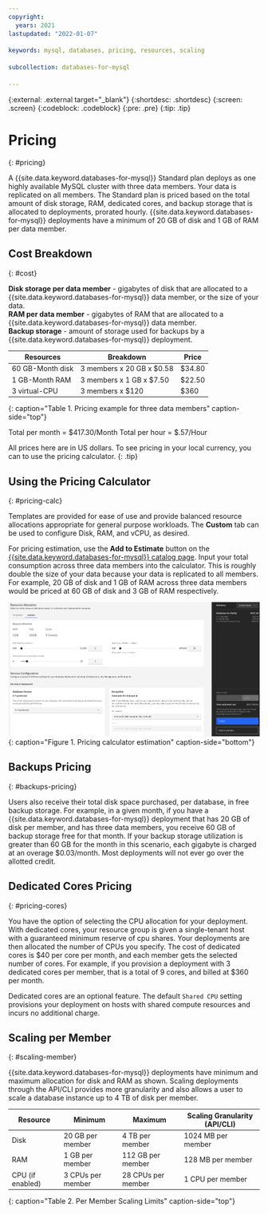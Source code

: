 ```yaml
---
copyright:
  years: 2021
lastupdated: "2022-01-07"

keywords: mysql, databases, pricing, resources, scaling

subcollection: databases-for-mysql

---
```


{:external: .external target="_blank"}
{:shortdesc: .shortdesc}
{:screen: .screen}
{:codeblock: .codeblock}
{:pre: .pre}
{:tip: .tip}


# Pricing
{: #pricing}

A {{site.data.keyword.databases-for-mysql}} Standard plan deploys as one highly available MySQL cluster with three data members. Your data is replicated on all members. The Standard plan is priced based on the total amount of disk storage, RAM, dedicated cores, and backup storage that is allocated to deployments, prorated hourly. {{site.data.keyword.databases-for-mysql}} deployments have a minimum of 20 GB of disk and 1 GB of RAM per data member.

## Cost Breakdown
{: #cost}

**Disk storage per data member** - gigabytes of disk that are allocated to a {{site.data.keyword.databases-for-mysql}} data member, or the size of your data.  
**RAM per data member** - gigabytes of RAM that are allocated to a {{site.data.keyword.databases-for-mysql}} data member.  
**Backup storage** - amount of storage used for backups by a {{site.data.keyword.databases-for-mysql}} deployment. 

Resources | Breakdown | Price
-------|-------|-------
60 GB-Month disk | 3 members x 20 GB x $0.58 | $34.80
1 GB-Month RAM | 3 members x 1 GB  x $7.50 | $22.50
3 virtual-CPU | 3 members x $120 | $360
{: caption="Table 1. Pricing example for three data members" caption-side="top"}

Total per month = $417.30/Month
Total per hour = $.57/Hour

All prices here are in US dollars. To see pricing in your local currency, you can to use the pricing calculator.
{: .tip}

## Using the Pricing Calculator
{: #pricing-calc}

Templates are provided for ease of use and provide balanced resource allocations appropriate for general purpose workloads. The **Custom** tab can be used to configure Disk, RAM, and vCPU, as desired.

For pricing estimation, use the **Add to Estimate** button on the [{{site.data.keyword.databases-for-mysql}} catalog page](https://cloud.ibm.com/catalog/databases-for-mysql). Input your total consumption across three data members into the calculator. This is roughly double the size of your data because your data is replicated to all members. For example, 20 GB of disk and 1 GB of RAM across three data members would be priced at 60 GB of disk and 3 GB of RAM respectively. 

![Pricing calculator estimation with 20 GB of disk and 1 GB of RAM, per member](images/pricing-calc.png){: caption="Figure 1. Pricing calculator estimation" caption-side="bottom"}

## Backups Pricing
{: #backups-pricing}

Users also receive their total disk space purchased, per database, in free backup storage. For example, in a given month, if you have a {{site.data.keyword.databases-for-mysql}} deployment that has 20 GB of disk per member, and has three data members, you receive 60 GB of backup storage free for that month. If your backup storage utilization is greater than 60 GB for the month in this scenario, each gigabyte is charged at an overage $0.03/month. Most deployments will not ever go over the allotted credit.

## Dedicated Cores Pricing
{: #pricing-cores}

You have the option of selecting the CPU allocation for your deployment. With dedicated cores, your resource group is given a single-tenant host with a guaranteed minimum reserve of cpu shares. Your deployments are then allocated the number of CPUs you specify. The cost of dedicated cores is $40 per core per month, and each member gets the selected number of cores. For example, if you provision a deployment with 3 dedicated cores per member, that is a total of 9 cores, and billed at $360 per month. 

Dedicated cores are an optional feature. The default `Shared CPU` setting provisions your deployment on hosts with shared compute resources and incurs no additional charge.

## Scaling per Member
{: #scaling-member}

{{site.data.keyword.databases-for-mysql}} deployments have minimum and maximum allocation for disk and RAM as shown. Scaling deployments through the API/CLI provides more granularity and also allows a user to scale a database instance up to 4 TB of disk per member.

Resource | Minimum | Maximum | Scaling Granularity (API/CLI)
----------|-----|-----|-------
Disk | 20 GB per member | 4 TB per member | 1024 MB per member
RAM | 1 GB per member | 112 GB per member | 128 MB per member
CPU (if enabled) | 3 CPUs per member | 28 CPUs per member| 1 CPU per member
{: caption="Table 2. Per Member Scaling Limits" caption-side="top"}
